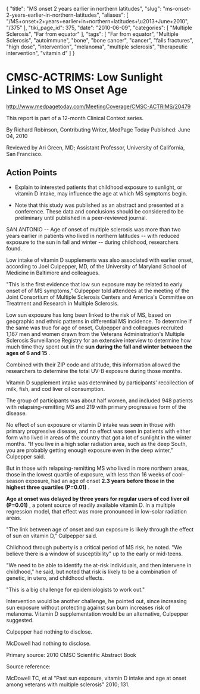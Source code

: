 {
    "title": "MS onset 2 years earlier in northern latitudes",
    "slug": "ms-onset-2-years-earlier-in-northern-latitudes",
    "aliases": [
        "/MS+onset+2+years+earlier+in+northern+latitudes+\u2013+June+2010",
        "/375"
    ],
    "tiki_page_id": 375,
    "date": "2010-06-09",
    "categories": [
        "Multiple Sclerosis",
        "Far from equator"
    ],
    "tags": [
        "Far from equator",
        "Multiple Sclerosis",
        "autoimmune",
        "bone",
        "bone cancer",
        "cancer",
        "falls fractures",
        "high dose",
        "intervention",
        "melanoma",
        "multiple sclerosis",
        "therapeutic intervention",
        "vitamin d"
    ]
}


# CMSC-ACTRIMS: Low Sunlight Linked to MS Onset Age

http://www.medpagetoday.com/MeetingCoverage/CMSC-ACTRIMS/20479 

This report is part of a 12-month Clinical Context series.

By Richard Robinson, Contributing Writer, MedPage Today  Published: June 04, 2010

Reviewed by Ari Green, MD; Assistant Professor, University of California, San Francisco. 

## Action Points

* Explain to interested patients that childhood exposure to sunlight, or vitamin D intake, may influence the age at which MS symptoms begin.

* Note that this study was published as an abstract and presented at a conference. These data and conclusions should be considered to be preliminary until published in a peer-reviewed journal.

SAN ANTONIO -- Age of onset of multiple sclerosis was more than two years earlier in patients who lived in northern latitudes -- with reduced exposure to the sun in fall and winter -- during childhood, researchers found.

Low intake of vitamin D supplements was also associated with earlier onset, according to Joel Culpepper, MD, of the University of Maryland School of Medicine in Baltimore and colleagues.

"This is the first evidence that low sun exposure may be related to early onset of of MS symptoms," Culpepper told attendees at the meeting of the Joint Consortium of Multiple Sclerosis Centers and America's Committee on Treatment and Research in Multiple Sclerosis.

Low sun exposure has long been linked to the risk of MS, based on geographic and ethnic patterns in differential MS incidence. To determine if the same was true for age of onset, Culpepper and colleagues recruited 1,167 men and women drawn from the Veterans Administration's Multiple Sclerosis Surveillance Registry for an extensive interview to determine how much time they spent out in the  **sun during the fall and winter between the ages of 6 and 15** .

Combined with their ZIP code and altitude, this information allowed the researchers to determine the total UV-B exposure during those months.

Vitamin D supplement intake was determined by participants' recollection of milk, fish, and cod liver oil consumption.

The group of participants was about half women, and included 948 patients with relapsing-remitting MS and 219 with primary progressive form of the disease.

No effect of sun exposure or vitamin D intake was seen in those with primary progressive disease, and no effect was seen in patients with either form who lived in areas of the country that got a lot of sunlight in the winter months. "If you live in a high solar radiation area, such as the deep South, you are probably getting enough exposure even in the deep winter," Culpepper said.

But in those with relapsing-remitting MS who lived in more northern areas, those in the lowest quartile of exposure, with less than 16 weeks of cool-season exposure, had an age of onset  **2.3 years before those in the highest three quartiles (P=0.01)** .

 **Age at onset was delayed by three years for regular users of cod liver oil (P=0.01)** , a potent source of readily available vitamin D. In a multiple regression model, that effect was more pronounced in low-solar radiation areas.

"The link between age of onset and sun exposure is likely through the effect of sun on vitamin D," Culpepper said.

Childhood through puberty is a critical period of MS risk, he noted. "We believe there is a window of susceptibility" up to the early or mid-teens.

"We need to be able to identify the at-risk individuals, and then intervene in childhood," he said, but noted that risk is likely to be a combination of genetic, in utero, and childhood effects.

"This is a big challenge for epidemiologists to work out."

Intervention would be another challenge, he pointed out, since increasing sun exposure without protecting against sun burn increases risk of melanoma. Vitamin D supplementation would be an alternative, Culpepper suggested.

Culpepper had nothing to disclose.

McDowell had nothing to disclose.

Primary source: 2010 CMSC Scientific Abstract Book

Source reference:

McDowell TC, et al "Past sun exposure, vitamin D intake and age at onset among veterans with multiple sclerosis" 2010; 131.